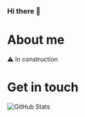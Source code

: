 ### Hi there 👋

# About me

  ⚠️ In construction 
  
  # Get in touch
  ![GitHub Stats](https://github-readme-stats.vercel.app/api?username=willfynch&show_icons=true)
  

<!--
**willfynch/willfynch** is a ✨ _special_ ✨ repository because its `README.md` (this file) appears on your GitHub profile.

Here are some ideas to get you started:

- 🔭 I’m currently working on ...
- 🌱 I’m currently learning ...
- 👯 I’m looking to collaborate on ...
- 🤔 I’m looking for help with ...
- 💬 Ask me about ...
- 📫 How to reach me: ...
- 😄 Pronouns: ...
- ⚡ Fun fact: ...
-->
